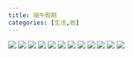 ```yaml
---
title: 端午假期
categories: [生活,她]
---
```

![](/assets/2024/06/09/0.jpg)
![](/assets/2024/06/09/1.jpg)
![](/assets/2024/06/09/2.jpg)
![](/assets/2024/06/09/3.jpg)
![](/assets/2024/06/09/4.jpg)
![](/assets/2024/06/09/5.jpg)
![](/assets/2024/06/09/6.jpg)
![](/assets/2024/06/09/7.jpg)
![](/assets/2024/06/09/7.1.jpg)
![](/assets/2024/06/09/7.2.jpg)
![](/assets/2024/06/09/8.jpg)
![](/assets/2024/06/09/9.jpg)
